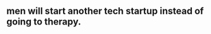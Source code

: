 <h2> men will start another tech startup instead of going to therapy.

<!---
cufapaez/cufapaez is a ✨ special ✨ repository because its `README.md` (this file) appears on your GitHub profile.
You can click the Preview link to take a look at your changes.
--->
